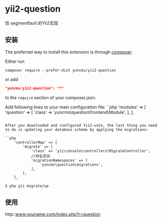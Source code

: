 # yii2-question

仿 segmentfault 的Yii2实现

安装
----

The preferred way to install this extension is through [composer](http://getcomposer.org/download/).

Either run

```
composer require --prefer-dist yuncms/yii2-question
```

or add

```json
"yuncms/yii2-question": "*"
```

to the `require` section of your composer.json.

Add following lines to your main configuration file:
``php
'modules' => [
    'question' => [
        'class' => 'yuncms\question\frontend\Module',
    ],
],
```

After you downloaded and configured Yii2-vote, the last thing you need to do is updating your database schema by applying the migrations:
`
``php
    'controllerMap' => [
        'migrate' => [
            'class' => 'yii\console\controllers\MigrateController',
			//命名空间
			'migrationNamespaces' => [
                'yuncms\question\migrations',
            ],
        ],
    ],
```

```bash
$ php yii migrate/up
```

使用
----

http::www.youname.com/index.php?r=question
